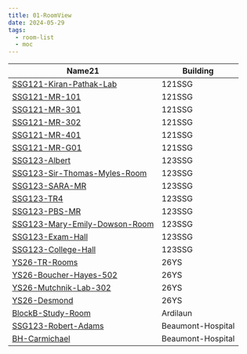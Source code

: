 ```yaml
---
title: 01-RoomView
date: 2024-05-29
tags:
  - room-list
  - moc
---
```


<table class="dataview table-view-table"><thead class="table-view-thead"><tr class="table-view-tr-header"><th class="table-view-th"><span>Name</span><span class="dataview small-text">21</span></th><th class="table-view-th"><span>Building</span></th></tr></thead><tbody class="table-view-tbody"><tr><td><span><a data-tooltip-position="top" aria-label="05-Team/03-Rooms/SSG121-Kiran-Pathak-Lab.md" data-href="05-Team/03-Rooms/SSG121-Kiran-Pathak-Lab.md" href="05-Team/03-Rooms/SSG121-Kiran-Pathak-Lab.md" class="internal-link" target="_blank" rel="noopener">SSG121-Kiran-Pathak-Lab</a></span></td><td><span>121SSG</span></td></tr><tr><td><span><a data-tooltip-position="top" aria-label="05-Team/03-Rooms/SSG121-MR-101.md" data-href="05-Team/03-Rooms/SSG121-MR-101.md" href="05-Team/03-Rooms/SSG121-MR-101.md" class="internal-link" target="_blank" rel="noopener">SSG121-MR-101</a></span></td><td><span>121SSG</span></td></tr><tr><td><span><a data-tooltip-position="top" aria-label="05-Team/03-Rooms/SSG121-MR-301.md" data-href="05-Team/03-Rooms/SSG121-MR-301.md" href="05-Team/03-Rooms/SSG121-MR-301.md" class="internal-link" target="_blank" rel="noopener">SSG121-MR-301</a></span></td><td><span>121SSG</span></td></tr><tr><td><span><a data-tooltip-position="top" aria-label="05-Team/03-Rooms/SSG121-MR-302.md" data-href="05-Team/03-Rooms/SSG121-MR-302.md" href="05-Team/03-Rooms/SSG121-MR-302.md" class="internal-link" target="_blank" rel="noopener">SSG121-MR-302</a></span></td><td><span>121SSG</span></td></tr><tr><td><span><a data-tooltip-position="top" aria-label="05-Team/03-Rooms/SSG121-MR-401.md" data-href="05-Team/03-Rooms/SSG121-MR-401.md" href="05-Team/03-Rooms/SSG121-MR-401.md" class="internal-link" target="_blank" rel="noopener">SSG121-MR-401</a></span></td><td><span>121SSG</span></td></tr><tr><td><span><a data-tooltip-position="top" aria-label="05-Team/03-Rooms/SSG121-MR-G01.md" data-href="05-Team/03-Rooms/SSG121-MR-G01.md" href="05-Team/03-Rooms/SSG121-MR-G01.md" class="internal-link" target="_blank" rel="noopener">SSG121-MR-G01</a></span></td><td><span>121SSG</span></td></tr><tr><td><span><a data-tooltip-position="top" aria-label="05-Team/03-Rooms/SSG123-Albert.md" data-href="05-Team/03-Rooms/SSG123-Albert.md" href="05-Team/03-Rooms/SSG123-Albert.md" class="internal-link" target="_blank" rel="noopener">SSG123-Albert</a></span></td><td><span>123SSG</span></td></tr><tr><td><span><a data-tooltip-position="top" aria-label="05-Team/03-Rooms/SSG123-Sir-Thomas-Myles-Room.md" data-href="05-Team/03-Rooms/SSG123-Sir-Thomas-Myles-Room.md" href="05-Team/03-Rooms/SSG123-Sir-Thomas-Myles-Room.md" class="internal-link" target="_blank" rel="noopener">SSG123-Sir-Thomas-Myles-Room</a></span></td><td><span>123SSG</span></td></tr><tr><td><span><a data-tooltip-position="top" aria-label="05-Team/03-Rooms/SSG123-SARA-MR.md" data-href="05-Team/03-Rooms/SSG123-SARA-MR.md" href="05-Team/03-Rooms/SSG123-SARA-MR.md" class="internal-link" target="_blank" rel="noopener">SSG123-SARA-MR</a></span></td><td><span>123SSG</span></td></tr><tr><td><span><a data-tooltip-position="top" aria-label="05-Team/03-Rooms/SSG123-TR4.md" data-href="05-Team/03-Rooms/SSG123-TR4.md" href="05-Team/03-Rooms/SSG123-TR4.md" class="internal-link" target="_blank" rel="noopener">SSG123-TR4</a></span></td><td><span>123SSG</span></td></tr><tr><td><span><a data-tooltip-position="top" aria-label="05-Team/03-Rooms/SSG123-PBS-MR.md" data-href="05-Team/03-Rooms/SSG123-PBS-MR.md" href="05-Team/03-Rooms/SSG123-PBS-MR.md" class="internal-link" target="_blank" rel="noopener">SSG123-PBS-MR</a></span></td><td><span>123SSG</span></td></tr><tr><td><span><a data-tooltip-position="top" aria-label="05-Team/03-Rooms/SSG123-Mary-Emily-Dowson-Room.md" data-href="05-Team/03-Rooms/SSG123-Mary-Emily-Dowson-Room.md" href="05-Team/03-Rooms/SSG123-Mary-Emily-Dowson-Room.md" class="internal-link" target="_blank" rel="noopener">SSG123-Mary-Emily-Dowson-Room</a></span></td><td><span>123SSG</span></td></tr><tr><td><span><a data-tooltip-position="top" aria-label="05-Team/03-Rooms/SSG123-Exam-Hall.md" data-href="05-Team/03-Rooms/SSG123-Exam-Hall.md" href="05-Team/03-Rooms/SSG123-Exam-Hall.md" class="internal-link" target="_blank" rel="noopener">SSG123-Exam-Hall</a></span></td><td><span>123SSG</span></td></tr><tr><td><span><a data-tooltip-position="top" aria-label="05-Team/03-Rooms/SSG123-College-Hall.md" data-href="05-Team/03-Rooms/SSG123-College-Hall.md" href="05-Team/03-Rooms/SSG123-College-Hall.md" class="internal-link" target="_blank" rel="noopener">SSG123-College-Hall</a></span></td><td><span>123SSG</span></td></tr><tr><td><span><a data-tooltip-position="top" aria-label="05-Team/03-Rooms/YS26-TR-Rooms.md" data-href="05-Team/03-Rooms/YS26-TR-Rooms.md" href="05-Team/03-Rooms/YS26-TR-Rooms.md" class="internal-link" target="_blank" rel="noopener">YS26-TR-Rooms</a></span></td><td><span>26YS</span></td></tr><tr><td><span><a data-tooltip-position="top" aria-label="05-Team/03-Rooms/YS26-Boucher-Hayes-502.md" data-href="05-Team/03-Rooms/YS26-Boucher-Hayes-502.md" href="05-Team/03-Rooms/YS26-Boucher-Hayes-502.md" class="internal-link" target="_blank" rel="noopener">YS26-Boucher-Hayes-502</a></span></td><td><span>26YS</span></td></tr><tr><td><span><a data-tooltip-position="top" aria-label="05-Team/03-Rooms/YS26-Mutchnik-Lab-302.md" data-href="05-Team/03-Rooms/YS26-Mutchnik-Lab-302.md" href="05-Team/03-Rooms/YS26-Mutchnik-Lab-302.md" class="internal-link" target="_blank" rel="noopener">YS26-Mutchnik-Lab-302</a></span></td><td><span>26YS</span></td></tr><tr><td><span><a data-tooltip-position="top" aria-label="05-Team/03-Rooms/YS26-Desmond.md" data-href="05-Team/03-Rooms/YS26-Desmond.md" href="05-Team/03-Rooms/YS26-Desmond.md" class="internal-link" target="_blank" rel="noopener">YS26-Desmond</a></span></td><td><span>26YS</span></td></tr><tr><td><span><a data-tooltip-position="top" aria-label="05-Team/03-Rooms/BlockB-Study-Room.md" data-href="05-Team/03-Rooms/BlockB-Study-Room.md" href="05-Team/03-Rooms/BlockB-Study-Room.md" class="internal-link" target="_blank" rel="noopener">BlockB-Study-Room</a></span></td><td><span>Ardilaun</span></td></tr><tr><td><span><a data-tooltip-position="top" aria-label="05-Team/03-Rooms/SSG123-Robert-Adams.md" data-href="05-Team/03-Rooms/SSG123-Robert-Adams.md" href="05-Team/03-Rooms/SSG123-Robert-Adams.md" class="internal-link" target="_blank" rel="noopener">SSG123-Robert-Adams</a></span></td><td><span>Beaumont-Hospital</span></td></tr><tr><td><span><a data-tooltip-position="top" aria-label="05-Team/03-Rooms/BH-Carmichael.md" data-href="05-Team/03-Rooms/BH-Carmichael.md" href="05-Team/03-Rooms/BH-Carmichael.md" class="internal-link" target="_blank" rel="noopener">BH-Carmichael</a></span></td><td><span>Beaumont-Hospital</span></td></tr></tbody></table>
